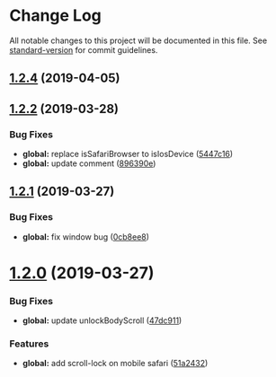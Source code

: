 # Change Log

All notable changes to this project will be documented in this file. See [standard-version](https://github.com/conventional-changelog/standard-version) for commit guidelines.

<a name="1.2.4"></a>
## [1.2.4](https://github.com/breadhead/with-scroll-lock/compare/v1.2.3...v1.2.4) (2019-04-05)



<a name="1.2.2"></a>
## [1.2.2](https://github.com/breadhead/with-scroll-lock/compare/v1.2.1...v1.2.2) (2019-03-28)


### Bug Fixes

* **global:** replace isSafariBrowser to isIosDevice ([5447c16](https://github.com/breadhead/with-scroll-lock/commit/5447c16))
* **global:** update comment ([896390e](https://github.com/breadhead/with-scroll-lock/commit/896390e))



<a name="1.2.1"></a>
## [1.2.1](https://github.com/breadhead/with-scroll-lock/compare/v1.2.0...v1.2.1) (2019-03-27)


### Bug Fixes

* **global:** fix window bug ([0cb8ee8](https://github.com/breadhead/with-scroll-lock/commit/0cb8ee8))



<a name="1.2.0"></a>
# [1.2.0](https://github.com/breadhead/with-scroll-lock/compare/v1.1.0...v1.2.0) (2019-03-27)


### Bug Fixes

* **global:** update unlockBodyScroll ([47dc911](https://github.com/breadhead/with-scroll-lock/commit/47dc911))


### Features

* **global:** add scroll-lock on mobile safari ([51a2432](https://github.com/breadhead/with-scroll-lock/commit/51a2432))
